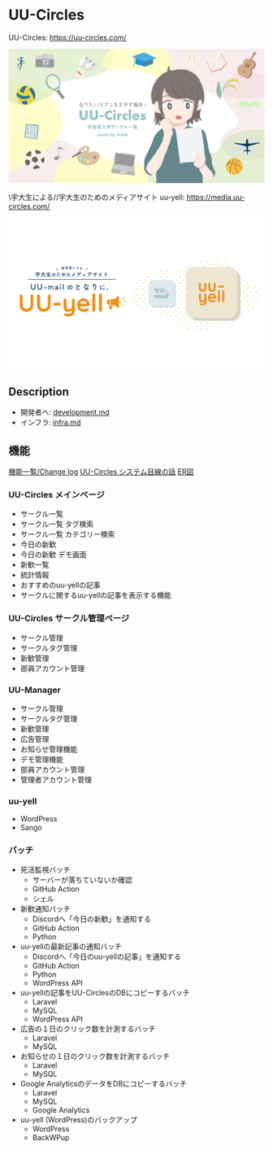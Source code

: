 # UU-Circles

UU-Circles: https://uu-circles.com/

<p align="center">
<img src="./docs/uu-circles.png" alt="サークル一覧" />
</p>

\\宇大生による//宇大生のためのメディアサイト uu-yell: https://media.uu-circles.com/

<p align="center">
<img src="./docs/uuyell-post.png" alt="メディアサイト" />
</p>

## Description

- 開発者へ: [development.md](./docs/development.md)
- インフラ: [infra.md](./docs/infra.md)

## 機能

[機能一覧/Change log](https://ulab-uu.com/2021/04/22/uu-circles-uu-yell-change-log/)
[UU-Circles システム目線の話](https://ulab-uu.com/2021/08/08/uu-circles-system-report/)
[ER図](./docs/MySql.png)

### UU-Circles メインページ

- サークル一覧
- サークル一覧 タグ検索
- サークル一覧 カテゴリー検索
- 今日の新歓
- 今日の新歓 デモ画面
- 新歓一覧
- 統計情報
- おすすめのuu-yellの記事
- サークルに関するuu-yellの記事を表示する機能

### UU-Circles サークル管理ページ

- サークル管理
- サークルタグ管理
- 新歓管理
- 部員アカウント管理

### UU-Manager

- サークル管理
- サークルタグ管理
- 新歓管理
- 広告管理
- お知らせ管理機能
- デモ管理機能
- 部員アカウント管理
- 管理者アカウント管理

### uu-yell

- WordPress
- Sango

### バッチ

- 死活監視バッチ
  - サーバーが落ちていないか確認
  - GitHub Action
  - シェル
- 新歓通知バッチ
  - Discordへ「今日の新歓」を通知する
  - GitHub Action
  - Python
- uu-yellの最新記事の通知バッチ
  - Discordへ「今日のuu-yellの記事」を通知する
  - GitHub Action
  - Python
  - WordPress API
- uu-yellの記事をUU-CirclesのDBにコピーするバッチ
  - Laravel
  - MySQL
  - WordPress API
- 広告の１日のクリック数を計測するバッチ
  - Laravel
  - MySQL
- お知らせの１日のクリック数を計測するバッチ
  - Laravel
  - MySQL
- Google AnalyticsのデータをDBにコピーするバッチ
  - Laravel
  - MySQL
  - Google Analytics
- uu-yell (WordPress)のバックアップ
  - WordPress
  - BackWPup
